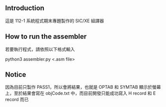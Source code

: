 ## Introduction

這是 112-1 系統程式期末專題製作的 SIC/XE 組譯器

## How to run the assembler
若要執行程式，請依照以下格式輸入

python3 assembler.py <.asm file>

## Notice

因為目前只製作 PASS1，所以會將結果，也就是 OPTAB 和 SYMTAB 顯示於螢幕上，至於結果會寫在 objCode.txt 中，而目前開發只能成功寫入 H record 和 E record 而已

